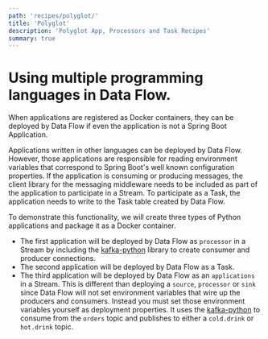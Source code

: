 ```yaml
---
path: 'recipes/polyglot/'
title: 'Polyglot'
description: 'Polyglot App, Processors and Task Recipes'
summary: true
---
```


# Using multiple programming languages in Data Flow.

When applications are registered as Docker containers, they can be deployed by Data Flow if even the application is not a Spring Boot Application.

Applications written in other languages can be deployed by Data Flow.
However, those applications are responsible for reading environment variables that correspond to Spring Boot's well known configuration properties.
If the application is consuming or producing messages, the client library for the messaging middleware needs to be included as part of the application to participate in a Stream.
To participate as a Task, the application needs to write to the Task table created by Data Flow.

To demonstrate this functionality, we will create three types of Python applications and package it as a Docker container.

- The first application will be deployed by Data Flow as `processor` in a Stream by including the [kafka-python](https://github.com/dpkp/kafka-python) library to create consumer and producer connections.
- The second application will be deployed by Data Flow as a Task.
- The third application will be deployed by Data Flow as an `applications` in a Stream. This is different than deploying a `source`, `processor` or `sink` since Data Flow will not set environment variables that wire up the producers and consumers.
  Instead you must set those environment variables yourself as deployment properties.
  It uses the [kafka-python](https://github.com/dpkp/kafka-python) to consume from the `orders` topic and publishes to either a `cold.drink` or `hot.drink` topic.
